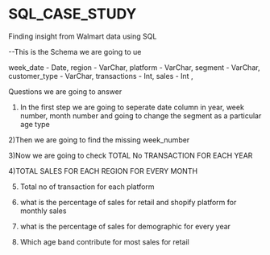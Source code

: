 # SQL_CASE_STUDY
Finding insight from Walmart data using SQL

--This is the Schema we are going to ue


week_date	   -   Date,
region	     -   VarChar,
platform	   -   VarChar,
segment	     -   VarChar,
customer_type - 	VarChar,
transactions	-  Int,
sales	        -  Int ,   

Questions we are going to answer

1) In the first step we are going to seperate date column  in year, week number, month number  and going to change the segment as a particular age type

2)Then we are going to find the missing week_number

3)Now we are going to check TOTAL No  TRANSACTION FOR EACH YEAR

4)TOTAL SALES FOR  EACH REGION FOR EVERY MONTH

5) Total no of  transaction for each platform

6) what is the percentage of sales  for retail and shopify platform for monthly  sales

7) what is the percentage of sales  for demographic for every year

8) Which age band  contribute for most sales for retail
